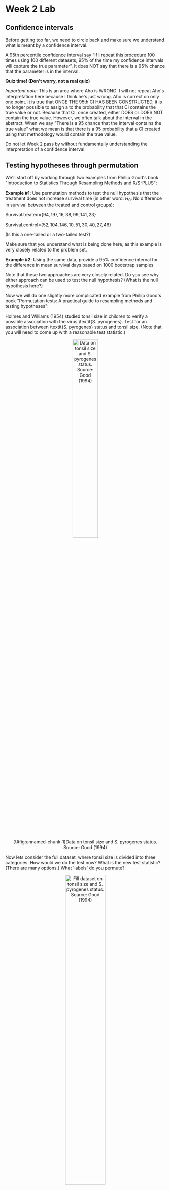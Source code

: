 Week 2 Lab
=============

Confidence intervals
-----------------------

Before getting too far, we need to circle back and make sure we understand what is meant by a confidence interval. 

A 95th percentile confidence interval say “If I repeat this procedure 100 times using 100 different datasets, 95% of the time my confidence intervals will capture the true parameter”. It does NOT say that there is a 95% chance that the parameter is in the interval.

**Quiz time! (Don't worry, not a real quiz)**

*Important note*: This is an area where Aho is WRONG. I will not repeat Aho's interpretation here because I think he's just wrong. Aho is correct on only one point. It is true that ONCE THE 95th CI HAS BEEN CONSTRUCTED, it is no longer possible to assign a $%$ to the probability that that CI contains the true value or not. Because that CI, once created, either DOES or DOES NOT contain the true value. However, we often talk about the interval in the abstract. When we say "There is a 95$%$ chance that the interval contains the true value" what we mean is that there is a 95$%$ probability that a CI created using that methodology would contain the true value.

Do not let Week 2 pass by without fundamentally understanding the interpretation of a confidence interval. 

Testing hypotheses through permutation
------------------------------------

We'll start off by working through two examples from Phillip Good's book "Introduction to Statistics Through Resampling Methods and R/S-PLUS":

**Example #1**: Use permutation methods to test the null hypothesis that the treatment does not increase survival time (in other word: $H_{0}$: No difference in survival between the treated and control groups):

Survival.treated=$\{94,197,16,38,99,141,23 \}$

Survival.control=$\{52,104,146,10,51,30,40,27,46 \}$

(Is this a one-tailed or a two-tailed test?)

Make sure that you understand what is being done here, as this example is very closely related to the problem set.


**Example #2**: Using the same data, provide a 95% confidence interval for the difference in mean survival days based on 1000 bootstrap samples

Note that these two approaches are very closely related. Do you see why either approach can be used to test the null hypothesis? (What is the null hypothesis here?)

Now we will do one slightly more complicated example from Phillip Good's book "Permutation tests: A practical guide to resampling methods and testing hypotheses":

Holmes and Williams (1954) studied tonsil size in children to verify a possible association with the virus \textit{S. pyrogenes}. Test for an association between \textit{S. pyrogenes} status and tonsil size. (Note that you will need to come up with a reasonable test statistic.)

<div class="figure" style="text-align: center">
<img src="Table2categories.png" alt="Data on tonsil size and S. pyrogenes status. Source: Good (1994)" width="40%" />
<p class="caption">(\#fig:unnamed-chunk-1)Data on tonsil size and S. pyrogenes status. Source: Good (1994)</p>
</div>

Now lets consider the full dataset, where tonsil size is divided into three categories. How would we do the test now? What is the new test statistic? (There are many options.) What 'labels' do you permute?

<div class="figure" style="text-align: center">
<img src="Table3categories.png" alt="Fill dataset on tonsil size and S. pyrogenes status. Source: Good (1994)" width="50%" />
<p class="caption">(\#fig:unnamed-chunk-2)Fill dataset on tonsil size and S. pyrogenes status. Source: Good (1994)</p>
</div>

Basics of bootstrap and jackknife
------------------------------------

To get started with bootstrap and jackknife techniques, we start by working through a very simple example. First we simulate some data


```r
x<-seq(0,9,by=1)
```

This will constutute our "data". Let's print the result of sampling with replacement to get a sense for it...


```r
table(sample(x,size=length(x),replace=T))
```

```
## 
## 0 2 3 4 8 9 
## 3 2 1 1 1 2
```

Now we will write a little script to take bootstrap samples and calculate the means of each of these bootstrap samples


```r
xmeans<-vector(length=1000)
for (i in 1:1000)
  {
  xmeans[i]<-mean(sample(x,replace=T))
  }
```

The actual number of bootstrapped samples is arbitrary *at this point* but there are ways of characterizing the precision of the bootstrap (jackknife-after-bootstrap) which might inform the number of bootstrap samples needed. *In practice*, people tend to pick some arbitrary but large number of bootstrap samples because computers are so fast that it is often easy to draw far more samples than are actually needed. When calculation of the statistic is slow (as might be the case if you are using the samples to construct a phylogeny, for example), then you would need to be more concerned with the number of bootstrap samples. 

First, lets just look at a histogram of the bootstrapped means and plot the actual sample mean on the histogram for comparison



```r
hist(xmeans,breaks=30,col="pink")
abline(v=mean(x),lwd=2)
```

<img src="Week-2-lab_files/figure-html/unnamed-chunk-6-1.png" width="672" />

Calculating bias and standard error
-----------------------------------

From these we can calculate the bias and standard deviation for the mean (which is the "statistic"):

$$
\widehat{Bias_{boot}} = \left(\frac{1}{k}\sum^{k}_{i=1}\theta^{*}_{i}\right)-\hat{\theta}
$$


```r
bias.boot<-mean(xmeans)-mean(x)
bias.boot
```

```
## [1] -0.0029
```

```r
hist(xmeans,breaks=30,col="pink")
abline(v=mean(x),lwd=5,col="black")
abline(v=mean(xmeans),lwd=2,col="yellow")
```

<img src="Week-2-lab_files/figure-html/unnamed-chunk-7-1.png" width="672" />

$$
\widehat{s.e._{boot}} = \sqrt{\frac{1}{k-1}\sum^{k}_{i=1}(\theta^{*}_{i}-\bar{\theta^{*}})^{2}}
$$


```r
se.boot<-sd(xmeans)
```

We can find the confidence intervals in two ways:

Method #1: Assume the bootstrap statistics are normally distributed


```r
LL.boot<-mean(xmeans)-1.96*se.boot #where did 1.96 come from?
UL.boot<-mean(xmeans)+1.96*se.boot
LL.boot
```

```
## [1] 2.64039
```

```r
UL.boot
```

```
## [1] 6.35381
```

Method #2: Simply take the quantiles of the bootstrap statistics


```r
quantile(xmeans,c(0.025,0.975))
```

```
##  2.5% 97.5% 
##   2.7   6.4
```

Let's compare this to what we would have gotten if we had used normal distribution theory. First we have to calculate the standard error:


```r
se.normal<-sqrt(var(x)/length(x))
LL.normal<-mean(x)-qt(0.975,length(x)-1)*se.normal
UL.normal<-mean(x)+qt(0.975,length(x)-1)*se.normal
LL.normal
```

```
## [1] 2.334149
```

```r
UL.normal
```

```
## [1] 6.665851
```

In this case, the confidence intervals we got from the normal distribution theory are too wide.

Does it make sense why the normal distribution theory intervals are too wide? Because the original were were uniformly distributed, the data has higher variance than would be expected and therefore the standard error is higher than would be expected.

There are two packages that provide functions for bootstrapping, 'boot' and 'boostrap'. We will start by using the 'bootstrap' package, which was originally designed for Efron and Tibshirani's monograph on the bootstrap. 

To test the main functionality of the 'bootstrap' package, we will use the data we already have. The 'bootstrap' function requires the input of a user-defined function to calculate the statistic of interest. Here I will write a function that calculates the mean of the input values.


```r
library(bootstrap)
theta<-function(x)
  {
    mean(x)
  }
results<-bootstrap(x=x,nboot=1000,theta=theta)
results
```

```
## $thetastar
##    [1] 6.0 3.5 3.0 5.0 4.3 4.0 4.5 4.6 5.4 4.2 5.1 2.6 4.9 4.7 4.4 5.1 5.1 5.0
##   [19] 5.3 4.0 4.3 3.1 3.3 3.3 2.8 3.7 5.3 3.4 3.0 4.8 5.5 4.2 3.2 4.7 3.5 4.7
##   [37] 5.6 4.5 2.7 3.6 3.7 5.0 3.4 4.3 4.2 4.8 5.0 5.9 4.9 5.1 4.4 4.8 4.5 4.3
##   [55] 4.8 4.2 4.2 5.0 4.0 4.3 4.5 3.5 2.9 4.1 4.2 4.1 4.2 2.9 1.6 5.9 4.2 4.7
##   [73] 5.0 4.7 4.8 3.5 2.0 4.9 4.4 5.3 6.3 6.7 3.6 3.8 5.3 3.3 3.8 4.9 5.0 4.1
##   [91] 4.7 3.5 4.2 3.8 4.7 2.9 3.4 3.4 4.9 5.7 5.2 4.9 4.3 2.7 4.8 4.6 5.1 4.1
##  [109] 4.9 3.9 5.3 3.7 5.3 5.6 5.2 4.7 5.0 5.6 5.0 4.6 3.6 5.0 4.7 3.9 4.7 4.8
##  [127] 4.1 4.2 5.6 3.3 6.0 4.3 4.2 5.2 5.8 5.3 4.6 4.1 4.0 5.2 3.4 6.1 5.6 2.0
##  [145] 3.2 4.8 4.8 3.6 4.1 4.9 3.9 3.5 5.0 4.3 6.6 5.8 4.8 3.9 3.7 4.6 5.2 5.5
##  [163] 3.4 3.7 3.7 3.2 2.9 4.6 4.4 4.8 3.9 4.7 4.1 5.7 4.9 5.7 2.9 5.9 3.7 3.9
##  [181] 3.5 6.0 4.3 5.6 4.8 5.1 4.9 5.3 4.4 3.9 5.1 4.5 4.6 5.5 4.2 4.2 3.3 3.3
##  [199] 5.7 5.1 5.3 4.0 4.2 5.7 4.8 3.9 2.8 4.1 3.9 4.8 5.4 5.1 5.1 4.8 2.8 3.6
##  [217] 4.8 4.5 4.2 5.6 5.2 5.0 5.3 3.6 5.7 4.8 4.9 3.6 4.3 5.9 3.9 2.5 4.0 4.3
##  [235] 5.2 3.6 5.9 3.8 3.9 4.3 2.9 3.7 3.3 3.9 4.4 5.7 3.6 4.5 5.0 3.7 4.7 3.8
##  [253] 3.8 5.8 3.4 5.4 3.5 5.5 5.8 3.4 4.4 2.1 5.2 3.3 2.3 5.0 4.3 4.6 4.0 2.9
##  [271] 4.3 2.1 5.2 4.8 6.3 5.2 2.5 3.4 3.2 5.0 4.3 4.8 3.7 4.0 4.9 4.7 4.9 4.5
##  [289] 5.9 4.7 3.2 4.2 3.1 5.0 4.1 5.3 4.1 5.6 5.2 5.1 6.2 3.8 3.7 6.1 4.5 4.1
##  [307] 4.9 5.0 4.5 4.0 5.1 4.5 4.4 3.8 4.2 5.1 3.7 3.2 6.4 4.3 2.7 4.0 4.2 5.7
##  [325] 4.8 4.9 5.0 3.9 2.4 5.9 5.3 5.4 3.3 4.4 5.6 5.3 4.3 5.5 5.0 5.0 4.0 4.4
##  [343] 5.6 6.1 4.6 4.8 3.6 4.3 3.8 4.6 4.6 3.8 4.7 4.7 4.1 4.9 4.7 4.4 4.2 3.7
##  [361] 4.6 4.1 5.0 4.5 6.0 4.6 5.3 5.3 5.8 4.6 5.5 5.9 4.7 3.6 4.1 5.1 5.1 3.0
##  [379] 3.0 4.2 4.5 4.7 2.1 4.7 2.7 4.5 4.4 3.2 4.1 5.0 4.2 4.0 4.3 3.5 5.0 2.5
##  [397] 5.7 6.1 5.4 5.2 5.8 4.4 3.7 2.5 5.2 5.2 6.5 5.8 5.2 4.3 2.8 4.4 4.6 5.0
##  [415] 4.6 3.6 4.1 2.8 4.0 5.2 4.1 7.0 4.7 4.9 5.0 5.3 4.4 5.7 4.3 4.0 5.1 3.9
##  [433] 4.3 6.6 6.0 5.4 5.9 5.7 4.8 3.8 5.1 4.6 4.6 5.0 4.4 4.4 3.5 3.4 4.6 3.1
##  [451] 4.5 4.6 4.6 6.3 3.6 4.0 6.1 2.8 3.5 5.2 5.1 3.2 4.9 5.0 4.3 3.9 6.0 2.2
##  [469] 4.2 4.0 4.0 3.6 5.3 4.1 4.2 5.6 3.3 3.0 6.5 3.0 5.6 5.1 2.4 6.0 5.1 5.4
##  [487] 5.7 4.9 5.4 4.8 4.6 4.5 6.6 4.9 4.8 4.6 4.9 5.2 4.8 3.8 4.0 4.3 5.8 5.4
##  [505] 3.7 4.0 4.7 4.5 4.6 4.2 4.7 4.9 3.5 2.7 4.9 4.5 3.7 4.6 5.7 4.9 3.6 6.7
##  [523] 4.5 4.7 3.6 5.6 4.2 4.5 4.0 3.9 4.6 4.6 3.8 3.5 4.0 4.1 5.5 4.2 5.6 4.8
##  [541] 5.1 4.4 4.7 5.2 4.1 2.6 4.9 5.5 4.6 5.2 4.0 5.0 2.7 4.2 5.2 4.0 5.2 3.7
##  [559] 3.8 6.5 4.0 4.2 4.7 4.5 5.7 3.6 6.5 4.8 3.4 3.4 5.3 2.4 5.3 3.5 3.9 4.2
##  [577] 4.1 4.2 3.1 4.8 3.0 4.9 4.7 4.4 5.4 5.8 3.3 6.1 5.3 5.1 5.3 4.8 3.7 3.6
##  [595] 2.9 5.7 3.7 6.1 5.4 5.1 4.2 1.6 4.5 4.7 4.0 4.1 4.5 4.2 5.4 3.6 5.0 4.7
##  [613] 4.2 3.5 5.2 4.4 5.2 6.4 3.6 3.9 5.8 5.4 5.0 4.4 3.5 5.3 3.4 4.0 5.3 3.2
##  [631] 4.3 4.5 5.2 3.5 4.4 4.3 4.8 5.3 5.6 5.7 4.1 4.7 4.2 5.3 4.4 4.5 4.0 3.8
##  [649] 5.1 4.4 3.3 5.2 4.0 3.2 4.7 3.3 3.1 5.0 3.3 3.4 4.6 4.4 5.5 5.4 4.3 4.6
##  [667] 4.9 3.3 4.3 4.5 4.6 5.1 2.2 3.2 3.3 6.0 4.5 5.0 3.9 4.4 5.2 4.7 4.3 4.7
##  [685] 4.8 3.5 4.5 4.9 4.6 5.5 4.0 4.4 2.9 4.8 3.5 4.9 4.5 4.1 4.9 3.8 3.6 3.4
##  [703] 2.3 4.1 3.0 5.5 4.9 5.7 4.6 4.6 4.2 3.4 3.4 4.4 5.3 6.0 4.3 4.4 5.2 3.4
##  [721] 4.4 3.8 6.0 4.1 5.1 3.0 4.0 4.9 3.6 6.0 4.1 5.1 5.7 5.5 4.8 4.2 3.7 3.3
##  [739] 4.2 4.0 5.0 4.9 2.5 5.2 5.9 5.1 4.1 4.6 5.2 4.9 2.9 4.7 5.2 4.9 4.5 3.9
##  [757] 3.8 1.8 5.4 5.5 3.8 3.5 5.8 5.5 4.1 5.8 5.5 4.3 5.0 3.4 2.7 3.7 5.9 3.7
##  [775] 5.1 4.5 5.4 4.7 5.3 4.1 4.0 5.4 4.9 3.4 5.0 5.3 2.5 6.0 3.6 5.9 4.6 3.8
##  [793] 3.5 3.6 4.6 3.6 4.8 3.5 4.7 5.3 4.4 4.0 4.5 5.2 2.9 4.4 5.3 4.5 5.5 4.8
##  [811] 4.2 5.2 4.4 4.6 4.3 4.0 3.5 5.0 4.6 3.6 4.5 3.6 5.4 4.3 3.4 3.4 4.0 3.5
##  [829] 5.3 6.0 4.9 5.2 5.6 4.7 4.2 4.8 4.5 4.8 4.3 4.3 3.2 2.6 4.5 5.0 4.0 5.0
##  [847] 4.5 4.1 5.6 4.7 5.7 4.1 5.0 3.0 5.6 3.3 4.1 4.5 5.5 4.9 3.1 6.2 2.3 4.9
##  [865] 3.0 5.0 5.4 4.0 4.8 3.4 5.0 3.0 4.6 7.0 3.9 6.2 3.2 5.0 5.0 5.4 4.8 4.9
##  [883] 5.1 3.3 5.3 2.3 4.7 4.3 3.3 4.5 5.0 3.6 4.2 5.7 5.0 3.9 5.2 3.7 4.0 4.8
##  [901] 5.3 4.6 5.8 5.5 5.3 5.1 4.2 5.1 4.5 4.5 2.4 5.0 3.5 4.7 5.9 4.6 4.8 4.3
##  [919] 3.2 3.9 5.7 4.0 5.7 4.7 5.3 4.1 4.1 3.3 3.4 4.1 3.9 5.3 4.5 6.3 4.5 4.9
##  [937] 4.6 4.2 4.5 2.8 5.3 5.5 4.2 5.0 4.1 2.5 5.2 4.4 3.0 4.3 6.1 5.9 5.9 4.5
##  [955] 5.2 3.5 5.8 4.0 4.1 4.5 2.7 4.4 4.6 4.6 4.0 4.3 5.5 3.9 4.8 2.5 6.2 4.1
##  [973] 4.5 4.0 3.2 4.4 5.3 4.5 3.1 5.6 5.2 5.2 5.2 6.4 4.9 4.5 6.2 4.9 5.3 3.9
##  [991] 5.6 4.1 5.1 3.2 2.6 4.5 5.2 5.2 5.6 3.4
## 
## $func.thetastar
## NULL
## 
## $jack.boot.val
## NULL
## 
## $jack.boot.se
## NULL
## 
## $call
## bootstrap(x = x, nboot = 1000, theta = theta)
```

```r
quantile(results$thetastar,c(0.025,0.975))
```

```
##  2.5% 97.5% 
##   2.5   6.1
```

Notice that we get exactly what we got last time. This illustrates an important point, which is that the bootstrap functions are often no easier to use than something you could write yourself.

You can also define a function of the bootstrapped statistics (we have been calling this theta) to pull out immediately any summary statistics you are interested in from the bootstrapped thetas.

Here I will write a function that calculates the bias of my estimate of the mean (which is 4.5 [i.e. the mean of the number 0,1,2,3,4,5,6,7,8,9])


```r
bias<-function(x)
  {
  mean(x)-4.5
  }
results<-bootstrap(x=x,nboot=1000,theta=theta,func=bias)
results
```

```
## $thetastar
##    [1] 4.8 4.3 3.8 5.5 4.0 3.4 5.2 4.4 2.6 4.5 2.8 5.9 3.9 4.9 5.0 3.9 4.3 6.1
##   [19] 3.9 4.6 5.3 2.5 4.1 3.7 2.3 4.6 5.0 3.8 5.7 4.9 5.9 5.1 5.6 3.6 5.0 4.7
##   [37] 4.7 6.0 4.3 5.8 6.4 4.8 3.5 4.3 4.0 5.4 5.9 4.6 3.9 4.2 5.9 5.6 3.5 3.4
##   [55] 5.0 3.8 5.2 4.1 2.9 3.9 4.2 5.6 4.7 4.2 3.4 4.4 3.0 4.4 5.3 5.1 4.4 4.6
##   [73] 6.2 3.6 4.7 3.8 4.1 4.6 3.9 5.0 4.2 5.1 5.3 4.3 3.3 3.4 5.1 3.2 5.7 4.0
##   [91] 5.9 5.1 4.7 3.4 4.7 5.7 3.9 3.5 5.8 3.9 4.0 5.0 5.3 4.3 3.2 2.7 2.6 4.1
##  [109] 3.3 4.3 3.9 3.8 4.6 5.5 4.8 4.2 3.8 5.0 4.6 4.3 3.5 5.1 3.4 4.0 6.2 4.4
##  [127] 4.7 4.0 2.9 5.4 5.8 6.0 5.7 3.4 4.4 4.7 4.8 3.5 2.7 2.5 4.7 4.6 3.8 4.2
##  [145] 4.6 3.5 4.0 4.9 5.9 5.0 4.5 4.2 3.6 4.3 4.8 3.8 4.5 4.8 4.2 5.4 2.1 3.5
##  [163] 3.8 4.1 2.9 3.2 5.2 5.8 3.4 4.9 4.6 4.4 5.1 4.7 4.5 5.6 4.5 5.4 6.1 4.0
##  [181] 2.8 5.6 4.4 4.1 5.0 5.6 4.0 4.2 4.8 3.2 5.7 8.0 4.5 3.9 5.3 2.6 4.8 4.6
##  [199] 3.6 4.1 5.8 5.8 4.6 4.5 3.7 5.3 5.1 6.8 5.3 4.8 2.4 3.9 4.5 4.6 4.0 4.9
##  [217] 4.6 5.4 4.3 4.8 3.6 5.2 5.3 4.3 4.7 5.2 4.2 3.0 4.4 3.4 4.5 3.7 5.3 5.0
##  [235] 4.5 5.1 4.7 4.1 4.3 4.3 4.2 3.1 3.1 5.4 3.3 5.4 3.8 4.1 3.0 3.5 5.1 3.6
##  [253] 3.4 3.3 3.5 5.9 5.3 3.3 4.3 3.5 3.8 3.8 2.5 3.4 3.7 3.5 4.3 2.5 3.2 5.2
##  [271] 4.0 4.2 4.1 4.6 4.1 3.8 4.4 5.6 4.9 4.7 4.3 5.3 5.5 5.3 3.3 4.0 5.2 5.1
##  [289] 4.9 3.8 5.4 4.3 2.4 4.2 4.5 5.8 5.3 3.7 4.6 3.1 3.8 4.1 6.0 4.4 4.9 5.9
##  [307] 4.9 4.5 6.2 4.5 6.1 5.1 3.9 4.6 6.1 4.5 5.1 3.3 4.1 5.2 4.2 4.0 3.9 4.7
##  [325] 5.6 4.5 5.8 4.5 3.6 3.6 4.4 4.0 5.0 4.8 3.9 5.3 4.8 5.6 6.6 4.7 3.5 5.1
##  [343] 6.1 5.0 5.3 4.8 4.5 5.6 6.1 3.3 5.2 5.8 4.5 4.2 4.6 5.9 4.3 4.5 3.9 3.8
##  [361] 3.2 5.6 4.7 2.9 3.9 4.7 3.4 3.2 4.5 4.4 2.8 5.0 4.3 4.4 4.2 4.6 5.4 5.1
##  [379] 2.0 4.6 6.1 4.4 6.7 4.1 4.2 3.9 4.2 4.4 4.7 5.6 3.7 4.6 4.7 5.0 4.8 6.1
##  [397] 5.1 5.9 3.8 3.9 1.9 3.5 4.0 3.2 5.9 3.9 3.1 4.7 4.6 4.7 4.9 4.2 4.7 4.2
##  [415] 5.3 3.8 4.8 5.0 5.3 5.2 6.3 4.5 4.5 5.6 3.4 4.4 3.9 2.9 3.3 3.3 4.3 3.8
##  [433] 2.9 5.0 4.7 4.4 3.7 5.2 5.2 5.3 4.1 3.0 3.9 5.2 3.6 3.1 4.6 5.1 5.0 4.0
##  [451] 5.2 5.1 4.3 4.8 4.6 4.0 5.7 6.1 3.9 4.9 6.1 5.9 4.4 4.4 6.1 4.1 2.6 6.0
##  [469] 5.0 4.1 4.8 3.5 6.0 5.1 3.8 4.9 5.2 4.3 4.1 4.3 4.7 4.9 5.1 4.7 4.6 4.5
##  [487] 2.8 2.5 4.2 5.4 4.8 4.0 4.5 3.9 5.0 4.0 4.1 5.2 4.9 5.8 3.9 3.6 5.1 3.7
##  [505] 3.7 4.2 5.5 4.9 3.9 4.7 3.8 4.3 3.4 6.2 3.4 3.2 4.5 4.2 3.3 5.0 4.3 6.5
##  [523] 5.0 4.9 4.1 5.1 4.6 3.8 4.7 3.1 4.1 5.4 5.3 4.8 4.9 5.0 4.9 3.4 5.4 5.5
##  [541] 4.8 4.0 2.4 5.6 6.0 3.5 3.0 4.2 5.5 6.1 5.4 6.2 4.9 4.2 3.1 6.3 3.3 6.8
##  [559] 3.6 3.0 3.3 4.3 3.6 6.2 3.4 5.8 5.2 4.3 2.8 4.5 5.2 5.4 5.1 4.6 5.1 5.0
##  [577] 5.4 3.2 3.2 4.2 4.5 5.3 4.5 4.5 2.6 4.1 5.3 4.9 4.8 5.9 4.5 4.0 5.6 6.5
##  [595] 5.2 6.2 4.7 4.2 4.8 2.4 5.7 5.1 4.8 4.1 5.1 5.2 4.6 5.1 3.1 4.1 4.9 6.7
##  [613] 5.1 4.3 4.8 4.7 4.3 4.5 5.1 5.4 3.5 3.7 4.6 4.3 2.2 4.4 5.4 3.0 2.8 5.5
##  [631] 2.8 3.2 3.7 5.3 4.2 3.2 6.5 4.6 3.8 4.8 4.6 4.3 3.5 4.8 3.7 5.4 5.2 4.6
##  [649] 5.4 5.6 4.9 5.0 4.9 3.0 3.3 5.0 4.8 4.4 4.5 4.1 4.7 4.5 3.3 4.4 4.3 5.5
##  [667] 4.6 4.8 4.5 4.0 3.6 3.7 3.4 5.3 3.6 4.7 5.3 4.6 2.5 3.4 5.2 6.2 3.7 4.3
##  [685] 3.6 4.8 4.3 5.9 5.0 6.1 5.8 4.9 3.8 4.6 3.4 4.0 4.1 3.6 4.8 3.1 4.5 4.9
##  [703] 5.5 6.2 3.6 4.0 4.3 3.1 4.3 3.9 5.0 4.6 2.9 3.5 4.1 5.5 3.5 5.4 5.9 4.2
##  [721] 3.7 4.2 4.8 5.2 5.3 4.5 5.4 4.9 3.3 2.8 5.8 3.9 4.8 5.4 6.2 4.5 5.5 4.5
##  [739] 3.3 6.3 4.3 5.0 4.9 4.5 3.7 3.3 2.7 5.4 5.0 4.7 4.8 5.6 2.7 2.8 3.9 4.1
##  [757] 4.3 6.8 3.0 4.3 4.8 5.6 4.1 3.4 4.4 6.3 4.5 3.4 5.5 3.1 3.7 6.0 3.9 5.2
##  [775] 5.5 3.3 4.6 4.2 4.7 4.5 4.9 5.8 2.2 4.7 6.1 7.1 4.7 5.8 4.3 3.4 5.4 2.9
##  [793] 4.4 3.9 4.4 4.9 6.1 4.7 4.8 3.6 3.6 4.8 3.7 5.7 5.3 5.0 5.6 5.0 3.2 3.6
##  [811] 5.2 4.7 4.2 5.4 2.9 3.8 4.9 3.8 5.1 4.6 5.8 2.7 3.6 4.7 3.7 4.6 3.3 3.3
##  [829] 5.9 4.5 5.9 4.7 3.2 4.3 3.8 6.3 6.6 6.1 4.8 4.0 4.9 5.8 4.6 6.0 4.8 5.1
##  [847] 4.4 6.0 4.6 4.9 3.5 5.1 5.0 4.5 6.2 2.8 6.4 5.6 5.3 4.5 3.3 4.5 6.0 3.7
##  [865] 5.1 4.9 2.8 4.9 3.3 2.2 5.2 6.0 5.5 4.9 4.7 4.6 3.8 3.7 5.7 5.1 3.9 4.4
##  [883] 4.4 3.7 5.3 5.3 4.0 3.7 5.6 3.4 3.7 4.1 3.8 4.7 5.3 3.0 4.8 5.6 4.5 4.5
##  [901] 5.7 5.0 4.9 6.0 4.6 4.1 5.8 5.4 3.6 5.9 4.8 3.7 6.0 5.6 5.5 5.4 5.7 3.8
##  [919] 4.0 3.4 3.4 4.4 5.1 3.1 5.5 4.6 4.8 3.1 4.4 4.9 4.8 5.1 6.9 5.3 2.7 3.6
##  [937] 5.4 3.8 4.0 4.0 4.7 5.2 3.2 5.3 5.6 4.7 5.0 6.1 4.8 4.1 4.4 4.3 4.6 4.6
##  [955] 4.8 4.3 6.5 3.8 3.0 5.3 2.8 3.5 4.0 3.6 5.3 3.2 4.4 4.5 3.4 5.3 3.8 3.1
##  [973] 6.0 4.0 5.2 5.0 5.8 3.7 3.4 4.1 5.1 3.7 3.7 5.4 4.2 4.6 4.0 3.1 5.0 5.8
##  [991] 4.4 3.9 3.2 4.4 3.0 4.5 5.4 5.6 3.3 3.7
## 
## $func.thetastar
## [1] 0.0023
## 
## $jack.boot.val
##  [1]  0.50269542  0.35045593  0.26564246  0.20054348  0.04680233 -0.09021739
##  [7] -0.16825397 -0.31732955 -0.35515320 -0.54620462
## 
## $jack.boot.se
## [1] 0.9715941
## 
## $call
## bootstrap(x = x, nboot = 1000, theta = theta, func = bias)
```

Compare this to 'bias.boot' (our result from above). Why might it not be the same? Try running the same section of code several times. See how the value of the bias ($func.thetastar) jumps around? We should not be surprised by this because we can look at the jackknife-after-bootstrap estimate of the standard error of the function (in this case, that function is the bias) and we can see that it is not so small that we wouldn't expect some variation in these values.

Remember, everything we have discussed today are estimates. The statistic as applied to your data will change with new data, as will the standard error, the confidence intervals - everything! All of these values have sampling distributions and are subject to change if you repeated the procedure with new data.

Note that we can calculate any function of $\theta^{*}$. A simple example would be the 72nd percentile:


```r
perc72<-function(x)
  {
  quantile(x,probs=c(0.72))
  }
results<-bootstrap(x=x,nboot=1000,theta=theta,func=perc72)
results
```

```
## $thetastar
##    [1] 5.2 5.4 4.5 4.7 3.2 5.5 4.5 4.0 4.3 4.7 3.9 4.2 2.9 6.0 3.8 6.5 4.6 3.4
##   [19] 4.9 4.7 5.8 4.9 2.9 6.6 4.1 3.4 4.2 4.9 4.7 4.4 4.0 5.2 5.8 4.7 4.6 4.8
##   [37] 5.4 3.7 6.1 5.6 4.5 5.7 6.9 4.8 4.3 5.2 5.2 4.8 5.7 5.7 4.8 5.7 5.6 4.8
##   [55] 5.6 6.2 7.1 5.4 5.5 3.0 5.3 3.5 4.8 4.3 5.2 5.3 4.2 4.0 4.4 5.1 4.3 3.1
##   [73] 5.9 3.9 4.8 4.6 3.4 3.4 3.2 3.5 4.8 5.2 6.2 4.3 3.5 2.8 6.0 5.1 4.2 4.8
##   [91] 4.3 6.9 4.0 3.7 4.3 3.8 5.1 4.7 3.4 5.8 4.8 3.5 5.6 3.2 3.9 5.5 4.2 4.5
##  [109] 3.5 4.2 5.9 5.4 3.0 3.6 4.5 4.7 4.7 5.2 3.9 4.4 4.7 4.0 5.1 4.4 4.3 3.8
##  [127] 2.8 6.1 2.3 4.9 4.8 4.0 4.5 4.8 3.9 4.5 2.5 3.9 4.6 5.0 4.1 5.2 6.1 4.0
##  [145] 4.9 4.2 3.2 5.1 4.5 3.5 5.3 4.6 5.3 3.8 3.2 6.2 3.9 6.4 2.5 5.1 4.6 4.2
##  [163] 5.5 5.1 4.1 3.0 4.9 5.0 5.1 4.4 5.2 4.6 5.2 4.0 3.7 5.3 4.9 3.1 2.7 3.6
##  [181] 5.6 4.0 3.3 4.2 3.7 5.8 3.6 4.3 5.7 3.8 2.8 3.6 4.8 4.0 5.0 5.5 6.4 2.9
##  [199] 5.2 5.1 5.2 4.4 3.2 4.5 3.9 5.2 3.7 5.8 4.0 3.0 5.5 4.1 4.9 3.4 5.4 4.3
##  [217] 4.5 4.7 4.7 3.4 3.6 5.7 4.4 4.1 4.7 3.5 5.2 5.8 4.1 6.1 4.8 4.9 4.4 3.1
##  [235] 4.8 3.5 4.6 5.2 5.2 4.9 5.0 4.3 3.2 5.4 4.8 5.0 4.8 4.0 6.1 3.2 5.1 3.3
##  [253] 5.2 3.8 4.1 4.9 2.5 4.0 3.5 5.5 6.4 4.4 4.1 3.7 4.7 5.3 6.1 3.9 5.0 3.0
##  [271] 3.6 4.6 4.6 3.9 4.1 4.1 6.5 4.5 4.0 4.0 4.4 4.4 4.4 3.8 5.5 5.3 3.5 4.7
##  [289] 3.7 4.4 3.3 5.8 5.0 4.6 4.9 4.7 3.3 3.1 5.3 5.5 4.4 3.7 4.6 5.3 4.2 3.1
##  [307] 6.5 4.6 4.7 4.6 4.3 3.5 6.1 5.2 1.6 4.6 4.8 3.7 3.2 4.8 5.1 4.0 4.2 5.7
##  [325] 4.5 4.7 3.6 4.6 3.9 4.1 4.0 5.1 4.6 4.0 3.8 5.4 4.2 3.6 4.4 3.7 4.0 4.5
##  [343] 4.8 4.0 5.6 4.7 6.6 2.9 4.1 3.6 4.8 4.1 4.6 3.1 6.6 3.7 5.1 4.8 4.5 4.7
##  [361] 5.1 4.4 6.0 5.0 3.8 5.4 4.8 5.0 5.9 5.9 3.8 4.6 5.0 3.7 4.0 5.0 3.4 5.6
##  [379] 4.6 5.3 4.1 3.3 5.3 4.9 3.6 5.0 4.8 4.6 3.8 3.3 5.2 6.1 6.0 5.2 6.1 5.0
##  [397] 6.1 4.2 4.0 4.4 3.3 4.5 2.3 4.9 4.3 3.9 6.0 3.4 5.3 6.5 4.9 5.6 3.4 3.8
##  [415] 4.2 4.1 4.5 3.6 3.5 4.7 4.5 4.5 5.1 4.5 4.1 4.9 5.1 4.8 4.2 3.3 3.4 3.2
##  [433] 4.1 5.9 4.3 4.7 5.2 4.8 3.4 4.5 5.8 2.1 5.0 5.0 4.1 3.4 4.9 5.5 4.8 5.1
##  [451] 2.9 3.5 4.5 4.9 3.7 5.3 5.7 6.1 2.6 4.8 5.1 2.0 5.0 4.3 4.5 2.6 3.5 4.4
##  [469] 2.5 4.2 5.4 3.5 3.8 4.2 4.5 4.6 4.5 4.1 5.4 5.2 4.2 5.8 3.2 5.0 5.1 4.3
##  [487] 3.9 4.2 2.8 3.4 5.3 3.5 6.2 5.3 3.7 6.3 4.9 6.5 3.0 5.1 3.5 4.6 3.4 3.2
##  [505] 2.1 5.1 5.1 4.6 4.9 4.6 5.0 5.1 4.1 4.7 5.8 5.2 4.9 3.3 5.9 4.2 5.5 5.4
##  [523] 4.1 6.2 3.2 3.6 4.8 4.2 3.1 3.4 3.6 3.8 5.1 3.1 4.9 5.1 4.9 2.8 5.3 3.9
##  [541] 2.6 3.7 4.1 5.5 4.2 4.7 4.4 5.0 4.7 2.8 5.2 5.0 3.4 4.2 2.6 3.9 3.3 5.3
##  [559] 5.0 4.5 5.6 4.7 4.4 4.7 5.5 2.5 5.4 5.5 4.2 3.9 4.7 5.8 4.0 2.9 4.8 5.5
##  [577] 5.1 3.9 5.0 3.9 5.5 4.0 5.2 4.1 4.8 5.6 1.6 6.5 5.6 4.6 3.9 4.9 3.9 5.0
##  [595] 5.9 3.2 5.7 3.4 4.1 4.7 4.2 4.0 4.0 4.4 2.4 5.4 3.3 4.9 6.2 3.9 4.4 5.5
##  [613] 5.2 4.8 5.4 6.0 4.5 4.8 5.7 4.2 2.8 3.5 5.6 4.3 3.9 3.7 3.1 5.2 2.6 3.9
##  [631] 3.4 5.8 3.6 4.4 5.6 2.9 5.4 4.7 2.5 3.7 3.6 4.9 5.5 4.3 5.3 3.8 4.2 5.8
##  [649] 4.7 4.6 3.5 5.5 6.0 5.4 3.3 5.1 3.5 4.4 5.1 5.6 6.2 1.9 3.5 5.2 4.5 5.7
##  [667] 6.3 3.9 4.9 5.1 3.6 5.8 4.2 6.1 4.0 5.4 4.6 3.9 5.0 4.0 5.2 3.2 5.3 5.1
##  [685] 4.0 4.8 5.5 3.8 3.0 5.5 5.8 4.0 2.2 4.6 3.8 3.6 5.0 3.1 4.0 4.5 3.1 3.9
##  [703] 4.8 5.5 4.7 3.3 7.1 4.0 3.5 4.8 4.5 5.6 4.9 3.5 4.5 4.9 4.6 3.6 3.6 5.4
##  [721] 5.4 3.7 5.4 4.4 3.8 5.2 5.6 3.6 5.1 3.8 3.6 2.9 3.3 4.4 4.4 3.5 4.9 4.5
##  [739] 4.6 4.1 3.2 5.3 4.0 4.3 4.3 5.2 4.0 5.3 4.2 2.6 3.6 2.6 4.5 2.7 5.7 4.5
##  [757] 3.9 5.7 5.7 4.8 4.9 4.4 4.8 4.1 4.5 3.6 5.6 6.6 3.8 3.1 5.5 3.0 3.8 4.8
##  [775] 4.5 4.7 5.4 3.2 6.3 4.6 4.5 4.1 4.4 4.9 4.1 4.9 4.6 5.2 4.7 5.3 4.3 4.6
##  [793] 5.4 4.9 3.5 4.9 3.4 2.3 4.4 3.7 3.8 5.1 4.9 4.7 3.7 4.4 4.9 3.5 4.7 3.8
##  [811] 5.1 3.7 5.3 4.1 3.5 4.5 5.2 5.6 4.7 6.5 4.0 4.0 5.0 5.2 4.6 4.6 3.3 3.5
##  [829] 5.6 4.6 4.7 4.1 4.3 4.0 4.5 5.5 4.8 6.5 4.3 4.5 6.1 4.1 4.1 5.0 4.9 4.2
##  [847] 4.3 6.0 5.0 5.4 3.8 3.1 5.6 5.7 2.7 3.3 4.6 6.4 4.5 4.1 4.7 3.5 4.1 5.0
##  [865] 4.2 3.1 4.5 4.5 4.4 4.0 4.3 3.9 5.2 3.8 3.9 3.5 4.6 4.6 5.9 4.0 4.3 4.5
##  [883] 3.9 5.1 3.6 5.0 5.8 5.0 5.1 5.2 4.5 3.7 3.3 4.1 5.2 4.3 4.1 3.6 4.6 3.6
##  [901] 5.0 6.7 4.9 4.9 3.2 4.1 4.7 5.4 4.0 3.8 4.7 4.5 4.5 4.0 4.3 4.8 3.7 5.8
##  [919] 4.2 4.8 4.6 5.6 5.1 4.2 6.2 4.5 2.7 3.9 3.8 6.7 5.2 4.9 3.2 4.7 5.3 4.7
##  [937] 4.5 5.6 5.3 5.7 3.2 4.1 4.0 4.1 3.6 3.3 3.8 4.6 3.7 5.5 3.8 6.4 4.4 5.5
##  [955] 4.9 5.6 4.3 5.8 5.4 5.4 5.1 4.2 3.3 2.7 5.1 4.5 4.4 4.2 4.6 3.5 5.9 4.0
##  [973] 2.4 6.6 4.2 3.3 4.5 3.4 4.6 5.7 4.2 4.8 4.7 5.1 2.6 5.2 4.4 6.0 5.4 2.6
##  [991] 4.5 6.5 5.0 4.9 5.7 4.2 1.3 4.9 3.4 5.1
## 
## $func.thetastar
## 72% 
## 5.1 
## 
## $jack.boot.val
##  [1] 5.500 5.500 5.352 5.200 5.200 5.000 5.000 4.700 4.672 4.500
## 
## $jack.boot.se
## [1] 1.000647
## 
## $call
## bootstrap(x = x, nboot = 1000, theta = theta, func = perc72)
```

On Tuesday we went over an example in which we bootstrapped the correlation coefficient between LSAT scores and GPA. To do that, we sampled pairs of (LSAT,GPA) data with replacement. Here is a little script that would do something like that using (X,Y) data that are independently drawn from the normal distribution


```r
xdata<-matrix(rnorm(30),ncol=2)
```

Everyone's data is going to be different. With such a small sample size, it would be easy to get a positive or negative correlation by random change, but on average across everyone's datasets, there should be zero correlation because the two columns are drawn independently.


```r
n<-15
theta<-function(x,xdata)
  {
  cor(xdata[x,1],xdata[x,2])
  }
results<-bootstrap(x=1:n,nboot=50,theta=theta,xdata=xdata) 
#NB: xdata is passed to the theta function, not needed for bootstrap function itself
```

Notice the parameters that get passed to the 'bootstrap' function are: (1) the indexes which will be sampled with replacement. This is different that the raw data but the end result is the same because both the indices and the raw data get passed to the function 'theta' (2) the number of bootrapped samples (in this case 50) (3) the function to calculate the statistic (4) the raw data.

Lets look at a histogram of the bootstrapped statistics $\theta^{*}$ and draw a vertical line for the statistic as applied to the original data.


```r
hist(results$thetastar,breaks=30,col="pink")
abline(v=cor(xdata[,1],xdata[,2]),lwd=2)
```

<img src="Week-2-lab_files/figure-html/unnamed-chunk-17-1.png" width="672" />

Parametric bootstrap
---------------------

Let's do one quick example of a parametric bootstrap. We haven't introduced distributions yet (except for the Gaussian, or Normal, distribution, which is the most familiar), so lets spend a few minutes exploring the Gamma distribution, just so we have it to work with for testing out parametric bootstrap. All we need to know is that the Gamma distribution is a continuous, non-negative distribution that takes two parameters, which we call "shape" and "rate". Lets plot a few examples just to see what a Gamma distribution looks like. (Note that the Gamma distribution can be parameterized by "shape" and "rate" OR by "shape" and "scale", where "scale" is just 1/"rate". R will allow you to use either (shape,rate) or (shape,scale) as long as you specify which you are providing.

<img src="Week-2-lab_files/figure-html/unnamed-chunk-18-1.png" width="672" />


Let's generate some fairly sparse data from a Gamma distribution


```r
original.data<-rgamma(10,3,5)
```

and calculate the skew of the data using the R function 'skewness' from the 'moments' package. 


```r
library(moments)
theta<-skewness(original.data)
head(theta)
```

```
## [1] 1.458408
```

What is skew? Skew describes how assymetric a distribution is. A distribution with a positive skew is a distribution that is "slumped over" to the right, with a right tail that is longer than the left tail. Alternatively, a distribution with negative skew has a longer left tail. Here we are just using it for illustration, as a property of a distribution that you may want to estimate using your data.

Lets use 'fitdistr' to fit a gamma distribution to these data. This function is an extremely handy function that takes in your data, the name of the distribution you are fitting, and some starting values (for the estimation optimizer under the hood), and it will return the parameter values (and their standard errors). We will learn in a couple weeks how R is doing this, but for now we will just use it out of the box. (Because we generated the data, we happen to know that the data are gamma distributed. In general we wouldn't know that, and we will see in a second that our assumption about the shape of the data really does make a difference.)


```r
library(MASS)
fit<-fitdistr(original.data,dgamma,list(shape=1,rate=1))
```

```
## Warning in densfun(x, parm[1], parm[2], ...): NaNs produced
```

```r
# fit<-fitdistr(original.data,"gamma")
# The second version would also work.
fit
```

```
##      shape       rate   
##   1.8505809   3.6967563 
##  (0.7647198) (1.7527380)
```

Now lets sample with replacement from this new distribution and calculate the skewness at each step:


```r
results<-c()
for (i in 1:1000)
  {
  x.star<-rgamma(length(original.data),shape=fit$estimate[1],rate=fit$estimate[2])
  results<-c(results,skewness(x.star))
  }
head(results)
```

```
## [1]  1.19994816 -0.05620637  0.39470486  1.29732042  1.23710866  0.73767613
```

```r
hist(results,breaks=30,col="pink",ylim=c(0,1),freq=F)
```

<img src="Week-2-lab_files/figure-html/unnamed-chunk-22-1.png" width="672" />

Now we have the bootstrap distribution for skewness (the $\theta^{*}$ s), we can compare that to the equivalent non-parametric bootstrap:


```r
results2<-bootstrap(x=original.data,nboot=1000,theta=skewness)
results2
```

```
## $thetastar
##    [1]  1.1439519891 -0.3207833509  0.9988216011  1.4535568256  0.7136744389
##    [6]  2.0848061123  1.1493846236  1.0680963360  2.3307543752  0.6970797194
##   [11]  0.9503898905  0.8160030172  0.2500131596  1.5418307140  0.8056455439
##   [16]  1.8675889067  1.2605988707  0.9200177410  0.9636475673  1.1471584032
##   [21]  0.4050204450  0.3282517611  0.5684088696  0.4686441619  1.2611906059
##   [26]  2.1618918977  0.6735619879  1.2518312845  0.8298533063  1.1042350719
##   [31]  0.5047292018  1.4161682633  0.3113355370  0.9160597712  0.9118832927
##   [36]  1.7281394156  1.5729171597  0.3479277132  1.1958707446  0.2319954404
##   [41]  1.8711798330  1.4582313233  0.1887641340  1.7635634951  1.5503042417
##   [46]  0.4202382313  1.4116652583  1.7750064597  1.8247406360  1.9127616934
##   [51]  0.5018469974  0.7998696609  0.5289169315  1.3910616093  2.1578241337
##   [56]  0.0482347380  0.7493250362  1.0047320983  0.8877278517  0.9494869141
##   [61]  1.1377654480  1.7832061853  1.2379175615  1.3323484611  0.3893017438
##   [66]  1.2062263578  1.1610598399  0.5323759455  0.9760672572  2.1044413380
##   [71]  1.3542798566  1.6278795978  0.4251546926  1.0312672385  1.1332188917
##   [76]  0.8057832916  1.6910756835  0.7291777506  0.7594003604  1.2692954703
##   [81]  0.0353504125  2.3537180254  0.3219377722  1.3359485951  1.8854968855
##   [86]  1.6908109290  0.7870998105  0.3381762420  1.2010591460  1.5566219449
##   [91]  1.6948914905  0.9189710126  1.6157538784  2.1686810436  0.5763528312
##   [96]  0.6505043086  0.8842993061  1.1211137237  2.1470741245  0.9246144002
##  [101]  0.6936945751  1.0871495250  1.1994428433  0.8794158679  1.4279009311
##  [106]  1.1880582189  1.7959661508  1.4656519115  0.5668800607  1.5769357828
##  [111]  1.8985192156  0.2800921634  1.3126974066  0.7445954028  0.7430690992
##  [116]  0.5874094256  0.5635571400  0.3903502868  0.2306771676  1.1980251868
##  [121]  1.7484402244  0.2444007365  0.8946649992  1.5560552422  1.7125986265
##  [126]  0.3185673760  0.6312816391  1.5704644478  0.3881727796  1.8029006221
##  [131]  1.3819059460  1.4232573997  0.9689393573  1.1988199663  0.4656010711
##  [136]  1.2307448680  0.9330374159  0.0316584332  1.5690514559  1.3309214206
##  [141]  1.4049213059  1.6283152528  1.3305896901  0.5965800427  0.7226071883
##  [146]  1.1481139127  0.3067545894  1.1325707166  0.6483813420  1.5070194935
##  [151]  1.8213866445  0.6781360801  0.3817636432  1.5492483882  0.9211535505
##  [156]  0.0385903104  1.3766934642  1.4266982955  0.7240795075  1.2216606406
##  [161]  1.5878219480  1.1309675163  0.9096624769  0.7627370057  0.1406178528
##  [166]  1.0203628975  1.6331377649  1.4653905508  1.2467965793  1.5107967142
##  [171]  1.5508014132  0.4306949775  1.3629748252  1.6734536189  0.4154044070
##  [176]  0.5074057806  0.6653636659  0.6443213687  1.2885020228  0.6670563392
##  [181]  0.2975773880  0.6223398709  1.0445294239  0.1417660889  1.1383446359
##  [186]  1.4296286647  2.5976638051  1.9340197441  1.5517907353  0.8571899345
##  [191]  1.4584075135  1.3045645645  2.0418244936  0.9004603265  1.3163136307
##  [196]  0.7622179356 -0.0856638403  1.4760613920  0.5112895367  0.2236197509
##  [201]  1.2103556058  1.6608414332  1.1285009569  1.0115615760  1.1529550096
##  [206]  0.7967002130  1.0602981995  1.4243082917  1.1237553220  1.5654574830
##  [211] -0.0941588957  1.1789375251  1.4321600548  0.6773316883  1.6115344119
##  [216]  0.4982983971  1.0637908098  1.3186955805  0.0763182809  1.0573521357
##  [221]  0.8651701668  0.8897476158  2.1654453984  0.7316170786  1.0151313484
##  [226]  0.8163197326  0.8275769090  0.6464244533  1.9360667270  2.0327806194
##  [231]  1.3025967613  1.4246959811  1.6299791334  2.1037905787  1.3938454312
##  [236]  0.0450444946  1.4488084329  2.3363509316  1.1529788721  0.7067566997
##  [241]  1.5136844687  2.4004628495  1.0383233492  1.9766729206  0.7461349332
##  [246]  1.2398199824  2.1290744154  1.0734337214  0.5798561780  1.5637562738
##  [251]  0.6795352342  1.9649454379  1.8189716749  1.2656274076  1.1498374423
##  [256]  0.7246713296  0.3728426414  1.3467171491  2.1632811620  1.1365228415
##  [261]  2.2326435017  0.6559790427  1.6204263873  1.0670324504 -0.0385933770
##  [266]  1.4044023044  1.8946051202  0.3583956103  1.3085293099  1.3485894148
##  [271]  0.7364828563  1.2611906059  1.8018419407  1.2187231733  1.6499885591
##  [276]  0.3939260741 -0.0349388663  1.4033760152  0.9914069318  1.0138002350
##  [281]  0.8324652795  1.5567067702  1.2617941428  2.4274976016  1.5165997342
##  [286]  0.6520160834  0.9857148244  0.4563161401  0.8173713677  0.9197664459
##  [291]  1.9816391840  2.0024235849  0.2157952786  1.8872673633  1.9479451124
##  [296]  1.0868730446  1.8636468414  1.0871725724  1.0001043159  0.6129756142
##  [301]  2.1630368465  0.6603186371  1.2182586825  2.1618918977  0.7310636870
##  [306]  0.5617726568  0.4690957334  1.0987189651  1.0620028489  1.6997719081
##  [311]  0.8169418333  0.7184618369  0.9959765927  0.9062276541  0.3747801021
##  [316]  0.4936108414  0.5014795095  0.7929078281  1.1947135519  1.0392328820
##  [321]  2.3933379020  0.7024035246  0.6133501685  0.9835426777  1.0304672503
##  [326]  1.1967480451  0.9943430106  1.3514095402  1.0099886812  1.0023113786
##  [331]  2.1351644961  0.0426505068  1.3927238563  2.1355053357  1.1847670789
##  [336]  1.4981833102  0.2090721283  1.1722701872  0.4657068929  1.7391578905
##  [341]  0.6473451652  2.1956030629  0.4665179526  1.2424574273  2.1746007747
##  [346]  1.2146205825  0.1793819446 -0.0437790374  1.0576845454  1.4099630111
##  [351]  1.2783394345  1.4767715933  0.2284812110  2.4718612446  1.2183238975
##  [356]  0.9284054405  0.8531102054  0.4755496942  0.8100546063  1.2799312125
##  [361]  2.0596442301  0.5395010815  1.0999589882  1.6266505750  1.2280989593
##  [366]  1.9007704305  1.2799677248  0.2483203093  1.9567307207  0.1633329133
##  [371]  0.5937943113  1.0210371661  0.3729393464  1.5582154373  1.0240989365
##  [376]  1.3417134358  1.0991817499  0.8992303122  1.5113713938  1.4678781432
##  [381]  1.0475200445  1.4541642909  0.3571827895  0.5492378011  2.1600448692
##  [386]  1.4948531484  0.4553247081  0.9391976573  0.8695029712  0.6350370188
##  [391]  1.4740009033  1.8289420166  1.4908348906  1.8028016838  1.1325085137
##  [396]  0.7965302874  1.5227778669  0.1683329262  0.7996685523  0.6638829893
##  [401]  0.5823659916  0.4130492681  1.8908688500  0.7762617972  1.7832061853
##  [406]  1.1283667225  1.8908688500  1.4795668149  0.4572053397  1.4928228486
##  [411]  1.0286670335  1.0980336285  1.9852656920  1.5352644549  1.1658544973
##  [416]  1.3701864807  0.1500529703  1.5753161688  0.7953546924  0.5292976705
##  [421]  1.1913740924  0.6851196803  2.4471456286  1.0590130871  1.2940552358
##  [426]  0.4437703591 -0.2060669838  0.0915942428  0.7705024782  1.5504166627
##  [431]  0.7585050687  1.0445294239  0.6739039437  0.5086672121  1.2049344239
##  [436]  1.9289976247  1.4883569204  1.6203031021  0.8942404831  1.3077997001
##  [441]  1.7157690841  1.5327624998  1.2697993143  0.2872258352  1.7438428763
##  [446]  0.5433389432  0.8364998349  1.1510629175  1.1340838451  2.4655572902
##  [451]  1.1572305325  1.6166655883  0.5491748789  1.7154380278  1.4084666271
##  [456]  1.8192162880  1.0914940821  1.1403625704  1.8979348561  1.4732359521
##  [461]  1.2738158798  2.2259099279  0.7718861779  1.0573207808  1.4881628407
##  [466]  1.1899929748  0.5526940657  1.5467870249  0.6203766160  0.7236324010
##  [471]  1.4289780686  0.4022055628  0.2874737795  0.7334947485  0.9308769464
##  [476]  1.1184076371  1.3406757423  1.2492838460  1.8599203179  0.8669517196
##  [481]  1.3241492624  0.1652428752  0.3053502094  1.6689524466  1.0059154611
##  [486]  1.3812883075  1.4543475420  1.6836656974  1.3367357773  1.2326481242
##  [491] -0.1206807332  2.2017744887  1.2304643388  0.8378830451  0.7797079616
##  [496]  0.9142368226  0.0962646975  0.9263017010  0.6047220645  0.9288261856
##  [501]  0.8823215645  0.9298268300  0.5820774939  1.4850211212  1.2981115249
##  [506]  1.7141518818  0.9495549725  0.1056828173  0.3744598265  1.4412410259
##  [511]  0.7008111228  1.1967735024  0.0149045999  1.9982299554  1.3797909337
##  [516]  0.8734333205  0.6807334197  1.5892636589  0.9388985390  0.7886655638
##  [521]  1.4271628818  0.8209005350  1.5792766490  0.6039221462  1.5749021832
##  [526]  1.4369840236  0.6225362622  1.9382797105  1.1492399173  1.0542984703
##  [531]  0.2348972876  1.5970125198 -0.0942995751  1.6637530001  0.6333513095
##  [536]  0.9589013980  1.2039296709  0.4187033857  0.2066239199  1.2587600673
##  [541]  0.6245803531  1.3337430415 -0.0731455273  1.4527221364  1.0530664987
##  [546]  1.5083150131  1.2174268314  1.2107241624  1.7184114825  1.7029831411
##  [551]  0.6783075036  0.7008518568  1.0489784893  0.5426487867  0.9234300767
##  [556]  1.1477105877  2.0389340559  1.0250479357  1.2844991556  1.6241026587
##  [561]  1.1180480682  0.4392854929  1.6763076334  1.3292704597  1.6560554310
##  [566]  1.5070846879  1.3706251699  0.5015245308  1.2374484361  0.1278840586
##  [571]  0.8824013980  2.0924812570  1.0264123312  0.9865667653  1.7141518818
##  [576]  1.0577512839  0.1713149180 -0.0336108181  1.5300811721  0.4126338882
##  [581]  1.0698554512  0.7126889171  1.0846367677  1.0389997040  0.5378827307
##  [586]  1.1749145097  1.2017872014  2.3312141374  0.6119735909  0.5344458437
##  [591]  0.5696152091  1.2629328676  0.9514766903  1.1160018125  0.9620634869
##  [596]  0.4262694694  1.1099554727  0.7357910673  0.7411327131  1.2413223302
##  [601]  1.8365713754  1.4748611425  0.2376807494  1.1006384890  1.8985192156
##  [606] -0.0516150060  0.5626394400  0.5557776346  2.0362109242  0.6740591840
##  [611]  0.8039960269  1.8294134250  0.2111462040  1.6348923192  1.0681815986
##  [616]  1.7686813675  0.1158508696  0.7579866026  2.1423232323  0.5333387430
##  [621]  2.1141225286  0.8291180856  0.8058096564  1.6578369125  0.6182025746
##  [626]  1.0853051402  0.3460967596  1.1852401422  0.6096308733  1.8646267289
##  [631]  1.2223199232  2.1911667787  0.9807485542  0.8741904031  1.3423021570
##  [636]  1.0309047200  1.2899003042  0.7994717138  0.5631161510  1.2350278012
##  [641]  0.2439542899  0.9739951317  1.8006282512  1.0303122179  0.9148398388
##  [646]  1.0470301386  0.0377559749  1.0210982387  1.6266879447  1.3600604747
##  [651]  1.8701676317  0.8848867487  0.6438770982  1.0099886812  1.4055867058
##  [656]  1.1007179424  1.7762376113  1.9427444472  2.1482566072  1.8989935544
##  [661]  1.8240759081  1.8081110991  0.7252577485  0.5398353747  1.5272696055
##  [666]  1.8939071896  0.8796636307  0.9066503954  1.4153870707  2.2581211850
##  [671]  2.1500080428  1.0865039166 -0.4947535310  1.2352150200  1.5160305550
##  [676]  0.6392371136  1.5176624918  1.5320978115  1.1891360108  1.6188888087
##  [681]  0.6875128643  0.8583904090  0.4502315792  0.9326148382  0.8226149154
##  [686]  2.1411345490  1.1960665514  0.7248088611  0.7672609845  0.7527559496
##  [691]  1.8361802517  0.9463167036  0.8731436786  0.4732181621  0.9510606677
##  [696]  1.7517686216  0.1576554091  0.5718255208  1.0977419022 -0.0219564398
##  [701]  1.6956999849  0.9333088179  1.3969569330  1.5684938456  1.5774792984
##  [706]  0.5147256873  1.1193206000  0.5613396590  0.9019723664  0.2695571280
##  [711]  1.0636096090  1.1145150750  1.4287532555  2.0329670751  1.5937370643
##  [716]  2.1508971033  0.9161124290  0.7465266760  0.7081476443  1.2374298144
##  [721]  1.2210952475  1.1982763265  0.9661196896  1.6267928588  1.3656922643
##  [726]  1.7606556565  0.4865980115  1.0508307679  1.4325693991  1.6372628506
##  [731]  0.5818555038  1.3311087089  0.6996915924  1.2246391048  0.8581392958
##  [736]  1.1524848474 -0.0395893807  2.2532076254  0.5069407083  2.1481690210
##  [741]  1.1216760652  1.4036173080  2.2479857259  0.1240001029  1.0383583671
##  [746]  0.4885076802  1.7220295115  1.0517875513  0.3613806779  0.5097556835
##  [751]  1.0384747824  1.2642488263  2.1750224656  2.0264669921  0.8031774431
##  [756]  1.3539357033  2.2437435517  1.3711429240  0.9903893922  0.8260907355
##  [761]  0.2483834711 -0.0226741352  0.5334935857 -0.0336572066  1.5576878307
##  [766]  0.3608305446  0.4980321939  1.7145715656  0.1065469811  1.2110159162
##  [771]  0.5180991627  1.2996626111  1.0780629044  1.5945770931  0.5053028415
##  [776]  0.6593409275  1.3346802241  2.2919304453  1.1877580794  1.6180182931
##  [781]  1.0096274917  1.1766223273  0.8118210853 -0.1391636253  1.0370951045
##  [786]  2.0182780814  1.8972514714  1.4617016051  1.6324056444  1.4018424220
##  [791]  2.3075028616  1.5815146988  0.2371937793  0.8088379169 -0.1091239912
##  [796]  1.0178889463  1.4082407181  1.7853837256  1.1743815904  0.8193495266
##  [801]  1.4035967284  1.1555282763  0.7484260358  0.3176944240  1.2478026567
##  [806]  1.4697224940  0.9222457660  0.0831319216  1.4558502044  1.2822593212
##  [811]  0.5927862492  1.3736927923  1.4242681171  1.8425324755  1.3316353599
##  [816]  0.4586224491  0.9688872262  0.1649861238  1.2813570240  2.1484514121
##  [821]  0.7390477279  1.5227778669  1.2036441599  1.8660177815  0.0774303441
##  [826]  1.6327761793  0.8508725904  0.6187812691 -0.0882705994  0.3468334450
##  [831]  1.0374565841  0.4999073834  0.2752718111  0.6300115095  1.2985742335
##  [836]  1.0564539838  0.3007949272  1.7177901905  1.7546375570  0.8916903761
##  [841]  0.8559930124  1.1912310851  1.4058576888  1.3886767897  0.6893286111
##  [846]  0.3212598914  0.2044746043  1.1206573598  0.8195339149  0.4427796733
##  [851]  1.5231352744  1.2365872592  0.7793054373  1.1534836146  1.4995907534
##  [856]  1.4357291713  0.7319009500  1.0688649309  1.4236137044  0.8535658059
##  [861]  1.8660254479  1.5349663525  1.8845087671  1.7508271763  1.0905665243
##  [866]  1.0942966805  1.3673717379  1.3482458314 -0.0368533082  0.9814060166
##  [871] -0.1267782901  1.1019328415  0.4665179526  0.7067566997 -0.6886125548
##  [876]  0.7590224723  1.2662959417  1.5723204425  1.7543894444  1.7684993425
##  [881]  1.4463104936  1.5819569382  1.8186411595  1.6417278755  1.0459136583
##  [886]  1.2076924402  2.0900064995  1.2295711469  1.8752507940  0.3573127924
##  [891]  1.4193186954  1.2873142533  1.5489397317  0.8328868634 -0.1838697952
##  [896]  0.9539378507  0.6263355272  1.0319315723  1.3329872353  1.2279909716
##  [901]  1.3819059460  1.0115200758  0.8851892708  0.6581730656  1.7448470190
##  [906]  0.5485019208  1.2582719240  0.9208843288  0.7716415520  0.0626485044
##  [911]  0.5994505124  1.1026972641  0.6693267344  0.8493239270  1.1085837919
##  [916]  1.3488452220  0.4980321939  2.1010745854  1.0391614700  0.8345770810
##  [921]  1.0311882972  1.5226864608  0.3003827104  0.8718300550  1.6344994378
##  [926]  1.0692444769  0.9398904647  0.9065302254  0.1627591143  1.9958311689
##  [931]  1.9432347665  1.8702018971  0.8408521360  0.5824128528  0.9551701695
##  [936]  0.8686977079  1.2058841227  0.8090227192  0.5629108714  0.1893169340
##  [941]  0.4678088421  1.4766024342  0.1570838074  2.5056644574  0.8130394669
##  [946]  1.5654789264  0.1420295105  0.5625098979  0.8624975411  2.2701223452
##  [951]  0.8620674224  1.6925193698  0.2256976311  1.6778925564  1.5179200503
##  [956]  1.9943945044  1.7021384409  1.1679305188  1.7360520561  0.7627370057
##  [961]  1.4839927033  1.1139719964  0.2611728152  0.5885515074  1.0222272161
##  [966]  1.6879645740  0.4250448449  1.7231717001  1.4756185625  0.8018443761
##  [971]  2.3107427150  0.9388265402  1.2724765657  2.4798434194  1.5400692840
##  [976]  0.3153688634  0.8506724943  1.7864843646  0.8061387226  0.7562691040
##  [981]  0.8120901716  2.0071419158  1.5922150977  1.9489067568  0.5307408241
##  [986]  1.9989093389  1.6828813249  0.3512720776  0.8080182709  0.0007622836
##  [991]  1.0407853397  1.4868907927  0.5340842195  1.1091961987  0.5392737380
##  [996]  0.3775286960  0.9379575296  0.8517512635  0.7997966838  1.3631068220
## 
## $func.thetastar
## NULL
## 
## $jack.boot.val
## NULL
## 
## $jack.boot.se
## NULL
## 
## $call
## bootstrap(x = original.data, nboot = 1000, theta = skewness)
```

```r
hist(results,breaks=30,col="pink",ylim=c(0,1),freq=F)
hist(results2$thetastar,breaks=30,border="purple",add=T,density=20,col="purple",freq=F)
```

<img src="Week-2-lab_files/figure-html/unnamed-chunk-23-1.png" width="672" />

What would have happened if we would have fit a normal distribution instead of a gamma distribution?


```r
fit2<-fitdistr(original.data,dnorm,start=list(mean=1,sd=1))
```

```
## Warning in densfun(x, parm[1], parm[2], ...): NaNs produced

## Warning in densfun(x, parm[1], parm[2], ...): NaNs produced

## Warning in densfun(x, parm[1], parm[2], ...): NaNs produced

## Warning in densfun(x, parm[1], parm[2], ...): NaNs produced

## Warning in densfun(x, parm[1], parm[2], ...): NaNs produced

## Warning in densfun(x, parm[1], parm[2], ...): NaNs produced
```

```r
fit2
```

```
##      mean         sd    
##   0.5005957   0.4118744 
##  (0.1302461) (0.0920958)
```

```r
results.norm<-c()
for (i in 1:1000)
  {
  x.star<-rnorm(length(original.data),mean=fit2$estimate[1],sd=fit2$estimate[2])
  results.norm<-c(results.norm,skewness(x.star))
  }
head(results.norm)
```

```
## [1]  0.2499614 -0.1008305 -0.2665211  0.5634764 -0.1459139  1.2104035
```

```r
hist(results,breaks=30,col="pink",ylim=c(0,1),freq=F)
hist(results.norm,breaks=30,col="lightgreen",freq=F,add=T)
hist(results2$thetastar,breaks=30,border="purple",add=T,density=20,col="purple",freq=F)
```

<img src="Week-2-lab_files/figure-html/unnamed-chunk-24-1.png" width="672" />

All three methods (two parametric and one non-parametric) really do give different distributions for the bootstrapped statistic, so the choice of which method is best depends a lot on the situation, how much data you have, and what you might already know about the underlying distribution.

Jackknifing is just as easy at bootstrapping. Here we will do a trivial example for illustration. We will write a little function for the mean even though you could put the function in directly with 'jackknife(x,mean)'


```r
theta<-function(x)
  {
  mean(x)
  }
x<-seq(0,9,by=1)
results<-jackknife(x=x,theta=theta)
results
```

```
## $jack.se
## [1] 0.9574271
## 
## $jack.bias
## [1] 0
## 
## $jack.values
##  [1] 5.000000 4.888889 4.777778 4.666667 4.555556 4.444444 4.333333 4.222222
##  [9] 4.111111 4.000000
## 
## $call
## jackknife(x = x, theta = theta)
```

Why do we not have to tell the 'jackknife' function how many replicates to do?

Let's compare this with what we would have obtained from bootstrapping


```r
results2<-bootstrap(x,1000,theta)
mean(results2$thetastar)-mean(x)  #this is the bias
```

```
## [1] 0.0138
```

```r
sd(results2$thetastar)  #the standard deviation of the theta stars is the SE of the statistic (in this case, the mean)
```

```
## [1] 0.9096797
```


Everything we have done to this point used the R package 'bootstrap' - now lets compare that with the R package 'boot'. To avoid any confusion (a.k.a. masking) between the two packages, I recommend detaching the bootstrap package from the workspace with


```r
detach("package:bootstrap")
```


The 'boot' package is now recommended over the 'bootstrap' package, but they give the same answers and to some extent it is personal preference which one prefers to use.

We will still use the mean as the statistic of interest, but we will have to write a new function for it because the syntax of the 'boot' package is slightly different:


```r
library(boot)
theta<-function(x,index)
  {
  mean(x[index])
  }
boot(x,theta,R=999)
```

```
## 
## ORDINARY NONPARAMETRIC BOOTSTRAP
## 
## 
## Call:
## boot(data = x, statistic = theta, R = 999)
## 
## 
## Bootstrap Statistics :
##     original        bias    std. error
## t1*      4.5 -0.0005005005   0.9191951
```

One of the main advantages to the 'boot' package over the 'bootstrap' package is the nicer formatting of the output.

Going back to our original code, lets see how we could reproduce all of these numbers:


```r
table(sample(x,size=length(x),replace=T))
```

```
## 
## 2 3 5 6 7 8 9 
## 1 1 1 2 1 1 3
```

```r
xmeans<-vector(length=1000)
for (i in 1:1000)
  {
  xmeans[i]<-mean(sample(x,replace=T))
  }
mean(x)
```

```
## [1] 4.5
```

```r
bias<-mean(xmeans)-mean(x)
se.boot<-sd(xmeans)
bias
```

```
## [1] -0.0025
```

```r
se.boot
```

```
## [1] 0.8923228
```

Why do our numbers not agree exactly with those of the boot package? This is because our estimates of bias and standard error are just estimates, and they carry with them their own uncertainties. That is one of the reasons we might bother doing jackknife-after-bootstrap.

The 'boot' package has a LOT of functionality. If we have time, we will come back to some of these more complex functions later in the semester as we cover topics like regression and glm.

